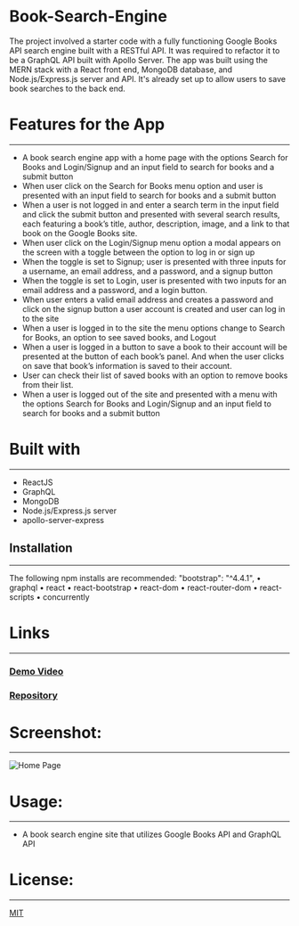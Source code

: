 # Book-Search-Engine

The project involved a starter code with a fully functioning Google Books API search engine built with a RESTful API. It was required to refactor it to be a GraphQL API built with Apollo Server. The app was built using the MERN stack with a React front end, MongoDB database, and Node.js/Express.js server and API. It's already set up to allow users to save book searches to the back end.

# Features for the App 
-----------------------------------------------------------------------   
- A book search engine app with a home page with the options Search for Books and Login/Signup and an input field to search for books and a submit button
- When user click on the Search for Books menu option and user is presented with an input field to search for books and a submit button
- When a user is not logged in and enter a search term in the input field and click the submit button and presented with several search results, each featuring a book’s title, author, description, image, and a link to that book on the Google Books site.
- When user click on the Login/Signup menu option a modal appears on the screen with a toggle between the option to log in or sign up
- When the toggle is set to Signup; user is presented with three inputs for a username, an email address, and a password, and a signup button
- When the toggle is set to Login, user is presented with two inputs for an email address and a password, and a login button.
- When user enters a valid email address and creates a password and click on the signup button a user account is created and user can log in to the site
- When a user is logged in to the site the menu options change to Search for Books, an option to see saved books, and Logout
- When a user is logged in a button to save a book to their account will be presented at the button of each book’s panel. And when the user clicks on save that book’s information is saved to their account. 
- User can check their list of saved books with an option to remove books from their list.
- When a user is logged out of the site and presented with a menu with the options Search for Books and Login/Signup and an input field to search for books and a submit button  



# Built with
-----------------------------------------------------------------------
-	ReactJS 
- 	GraphQL
-	MongoDB
- 	Node.js/Express.js server
-	apollo-server-express


## Installation
-----------------------------------------------------------------------
The following npm installs are recommended: "bootstrap": "^4.4.1",
•	graphql
•	react
•	react-bootstrap
•	react-dom
•	react-router-dom
•	react-scripts
•	concurrently
# Links
-----------------------------------------------------------------------
### [Demo Video]()
### [Repository]()


# Screenshot:
----------------------------------------------------------------------
 ![Home Page]()

# Usage:
----------------------------------------------------------------------
-	A book search engine site that utilizes Google Books API and GraphQL API
# License:
-----------------------------------------------------------------------
[MIT](https://choosealicense.com/licenses/mit/)

